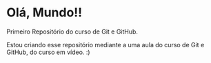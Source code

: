 # Olá, Mundo!!
 Primeiro Repositório do curso de Git e GitHub.

 Estou criando esse repositório mediante a uma aula do curso de Git e GitHub, do curso em vídeo. :) 
